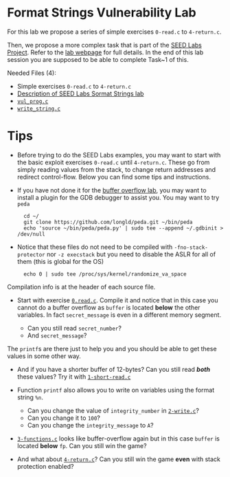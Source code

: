 # Format Strings Vulnerability Lab

For this lab we propose a series of simple exercises `0-read.c` to `4-return.c`.

Then, we propose a more complex task that is part of the [SEED Labs Project](http://www.cis.syr.edu/~wedu/seed/). 
Refer to the [lab webpage](http://www.cis.syr.edu/~wedu/seed/Labs_12.04/Software/Format_String/) for full details. In the end of this lab session you are supposed to be able to complete Task~1 of this.

Needed Files (4): 

- Simple exercises `0-read.c` to `4-return.c`
- [Description of SEED Labs Sormat Strings lab](http://www.cis.syr.edu/~wedu/seed/Labs_12.04/Software/Format_String/Format_String.pdf)
- [`vul_prog.c`](http://www.cis.syr.edu/~wedu/seed/Labs_12.04/Software/Format_String/files/vul_prog.c)
- [`write_string.c`](http://www.cis.syr.edu/~wedu/seed/Labs_12.04/Software/Format_String/files/write_string.c)


# Tips

- Before trying to do the SEED Labs examples, you may want to start with the basic exploit exercises `0-read.c` until `4-return.c`. These go from simply reading values from the stack, to change return addresses and redirect control-flow. Below you can find some tips and instructions.

- If you have not done it for the [buffer overflow lab](../buffer_overflow_lab), you may want to install a plugin for the GDB debugger to assist you. You may want to try `peda`

		cd ~/
		git clone https://github.com/longld/peda.git ~/bin/peda
		echo 'source ~/bin/peda/peda.py' | sudo tee --append ~/.gdbinit > /dev/null

- Notice that these files do not need to be compiled with `-fno-stack-protector` nor `-z execstack` but you need to disable the ASLR for all of them (this is global for the OS)

		echo 0 | sudo tee /proc/sys/kernel/randomize_va_space

Compilation info is at the header of each source file.

- Start with exercise [`0.read.c`](0-read.c). Compile it and notice that in this case you cannot do a buffer overflow as `buffer` is located __below__ the other variables. In fact `secret_message` is even in a different memory segment. 

	* Can you still read `secret_number`? 
	* And `secret_message`? 

The `printf`s are there just to help you and you should be able to get these values in some other way.

- And if you have a shorter buffer of 12-bytes? Can you still read ___both___ these values? Try it with [`1-short-read.c`](1-short-read.c)

- Function `printf` also allows you to write on variables using the format string `%n`.

	* Can you change the value of `integrity_number` in [`2-write.c`](2-write.c)?
	* Can you change it to `100`?
	* Can you change the `integrity_message` to `A`?

- [`3-functions.c`](3-functions.c) looks like buffer-overflow again but in this case `buffer` is located __below__ `fp`. Can you still win the game?

- And what about [`4-return.c`](4-return.c)? Can you still win the game **even** with stack protection enabled?
